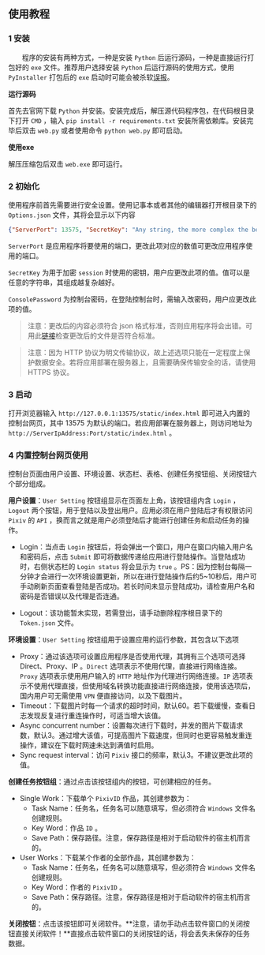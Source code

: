 ## 使用教程

### 1 安装

&emsp;&emsp;程序的安装有两种方式，一种是安装 `Python` 后运行源码，一种是直接运行打包好的 `exe` 文件。推荐用户选择安装 `Python` 后运行源码的使用方式，使用 `PyInstaller` 打包后的 `exe` 启动时可能会被杀软[误报](https://stackoverflow.com/questions/55907339/exe-created-by-pyinstaller-gets-deleted-by-antivirus)。

**运行源码**

首先去官网下载 `Python` 并安装。安装完成后，解压源代码程序包，在代码根目录下打开 `CMD` ，输入 `pip install -r requirements.txt` 安装所需依赖库。安装完毕后双击 `web.py` 或者使用命令 `python web.py` 即可启动。

**使用exe**

解压压缩包后双击 `web.exe` 即可运行。

### 2 初始化

使用程序前首先需要进行安全设置。使用记事本或者其他的编辑器打开根目录下的 `Options.json` 文件，其将会显示以下内容

```json
{"ServerPort": 13575, "SecretKey": "Any string, the more complex the better", "ConsolePassword": "Hello world"}
```

`ServerPort` 是应用程序将要使用的端口，更改此项对应的数值可更改应用程序使用的端口。

`SecretKey` 为用于加密 `session` 时使用的密钥，用户应更改此项的值。值可以是任意的字符串，其组成越复杂越好。

`ConsolePassword` 为控制台密码，在登陆控制台时，需输入改密码，用户应更改此项的值。

>注意：更改后的内容必须符合 json 格式标准，否则应用程序将会出错。可用此[链接](https://www.bejson.com/)检查更改后的文件是否符合标准。

>注意：因为 HTTP 协议为明文传输协议，故上述选项只能在一定程度上保护数据安全。若将应用部署在服务器上，且需要确保传输安全的话，请使用 HTTPS 协议。

### 3 启动

打开浏览器输入 `http://127.0.0.1:13575/static/index.html` 即可进入内置的控制台网页，其中 13575 为默认的端口。若应用部署在服务器上，则访问地址为 `http://ServerIpAddress:Port/static/index.html` 。

### 4 内置控制台网页使用

控制台页面由用户设置、环境设置、状态栏、表格、创建任务按钮组、关闭按钮六个部分组成。

**用户设置**：`User Setting` 按钮组显示在页面左上角，该按钮组内含 `Login` ，`Logout` 两个按钮，用于登陆以及登出用户。应用必须在用户登陆后才有权限访问 `Pixiv` 的 `API` ，换而言之就是用户必须登陆后才能进行创建任务和启动任务的操作。

- Login：当点击 `Login` 按钮后，将会弹出一个窗口，用户在窗口内输入用户名和密码后，点击 `Submit` 即可将数据传递给应用进行登陆操作。当登陆成功时，右侧状态栏的 `Login status` 将会显示为 `true` 。PS：因为控制台每隔一分钟才会进行一次环境设置更新，所以在进行登陆操作后约5~10秒后，用户可手动刷新页面查看登陆是否成功。若长时间未显示登陆成功，请检查用户名和密码是否错误以及代理是否连通。

- Logout：该功能暂未实现，若需登出，请手动删除程序根目录下的 `Token.json` 文件。

**环境设置**：`User Setting` 按钮组用于设置应用的运行参数，其包含以下选项

- Proxy：通过该选项可设置应用程序是否使用代理，其拥有三个选项可选择 Direct、Proxy、IP 。`Direct` 选项表示不使用代理，直接进行网络连接。`Proxy` 选项表示使用用户输入的 `HTTP` 地址作为代理进行网络连接。`IP` 选项表示不使用代理直接，但使用域名转换功能直接进行网络连接，使用该选项后，国内用户可无需使用 `VPN` 便直接访问，以及下载图片。
- Timeout：下载图片时每一个请求的超时时间，默认60。若下载缓慢，查看日志发现反复进行重连操作时，可适当增大该值。
- Async concurrent number：设置每次进行下载时，并发的图片下载请求数，默认3。通过增大该值，可提高图片下载速度，但同时也更容易触发重连操作，建议在下载时网速未达到满值时启用。
- Sync request interval：访问 `Pixiv` 接口的频率，默认3。不建议更改此项的值。

**创建任务按钮组**：通过点击该按钮组内的按钮，可创建相应的任务。

- Single Work：下载单个 `PixivID` 作品，其创建参数为：
  - Task Name：任务名，任务名可以随意填写，但必须符合 `Windows` 文件名创建规则。
  - Key Word：作品 `ID` 。
  - Save Path：保存路径。注意，保存路径是相对于启动软件的宿主机而言的。
- User Works：下载某个作者的全部作品，其创建参数为：
  - Task Name：任务名，任务名可以随意填写，但必须符合 `Windows` 文件名创建规则。
  - Key Word：作者的 `PixivID` 。
  - Save Path：保存路径。注意，保存路径是相对于启动软件的宿主机而言的。

**关闭按钮**：点击该按钮即可关闭软件。**注意，请勿手动点击软件窗口的关闭按钮直接关闭软件！**直接点击软件窗口的关闭按钮的话，将会丢失未保存的任务数据。